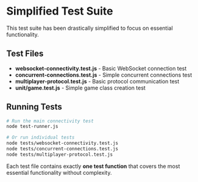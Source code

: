 # Simplified Test Suite

This test suite has been drastically simplified to focus on essential functionality.

## Test Files

- **websocket-connectivity.test.js** - Basic WebSocket connection test
- **concurrent-connections.test.js** - Simple concurrent connections test  
- **multiplayer-protocol.test.js** - Basic protocol communication test
- **unit/game.test.js** - Simple game class creation test

## Running Tests

```bash
# Run the main connectivity test
node test-runner.js

# Or run individual tests
node tests/websocket-connectivity.test.js
node tests/concurrent-connections.test.js
node tests/multiplayer-protocol.test.js
```

Each test file contains exactly **one test function** that covers the most essential functionality without complexity.